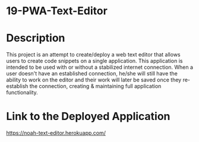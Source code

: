 # 19-PWA-Text-Editor

# Description

This project is an attempt to create/deploy a web text editor that allows users to create code snippets on a single application. This application is intended to be used with or without a stabilized internet connection. When a user doesn't have an established connection, he/she will still have the ability to work on the editor and their work will later be saved once they re-establish the connection, creating & maintaining full application functionality.

# Link to the Deployed Application

https://noah-text-editor.herokuapp.com/
